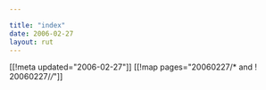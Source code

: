 ```yaml
---

title: "index"
date: 2006-02-27
layout: rut
---
```


[[!meta updated="2006-02-27"]]
[[!map pages="20060227/* and ! 20060227/*/*"]]
